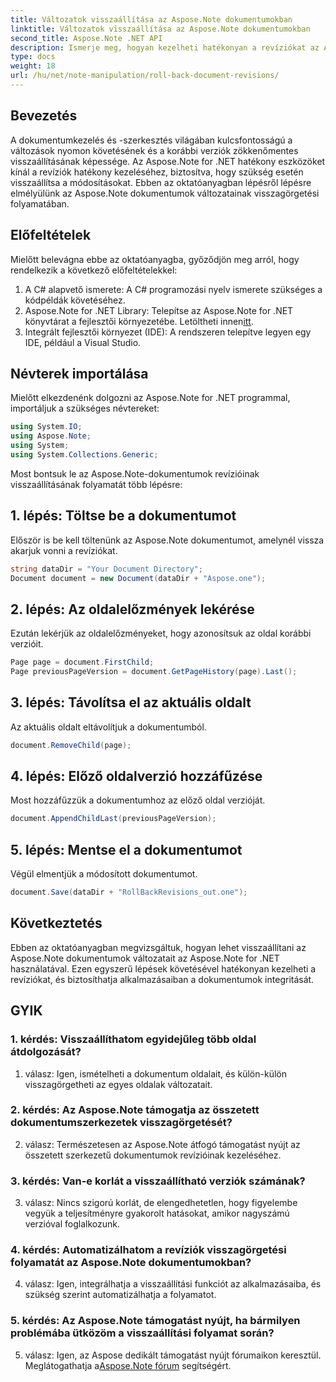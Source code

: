 ```yaml
---
title: Változatok visszaállítása az Aspose.Note dokumentumokban
linktitle: Változatok visszaállítása az Aspose.Note dokumentumokban
second_title: Aspose.Note .NET API
description: Ismerje meg, hogyan kezelheti hatékonyan a revíziókat az Aspose.Note dokumentumokban az Aspose.Note for .NET használatával. Kövesse a lépésenkénti útmutatót a változatok zökkenőmentes visszaállításához.
type: docs
weight: 18
url: /hu/net/note-manipulation/roll-back-document-revisions/
---
```

## Bevezetés

A dokumentumkezelés és -szerkesztés világában kulcsfontosságú a változások nyomon követésének és a korábbi verziók zökkenőmentes visszaállításának képessége. Az Aspose.Note for .NET hatékony eszközöket kínál a revíziók hatékony kezeléséhez, biztosítva, hogy szükség esetén visszaállítsa a módosításokat. Ebben az oktatóanyagban lépésről lépésre elmélyülünk az Aspose.Note dokumentumok változatainak visszagörgetési folyamatában.

## Előfeltételek

Mielőtt belevágna ebbe az oktatóanyagba, győződjön meg arról, hogy rendelkezik a következő előfeltételekkel:

1. A C# alapvető ismerete: A C# programozási nyelv ismerete szükséges a kódpéldák követéséhez.
2. Aspose.Note for .NET Library: Telepítse az Aspose.Note for .NET könyvtárat a fejlesztői környezetébe. Letöltheti innen[itt](https://releases.aspose.com/note/net/).
3. Integrált fejlesztői környezet (IDE): A rendszeren telepítve legyen egy IDE, például a Visual Studio.

## Névterek importálása

Mielőtt elkezdenénk dolgozni az Aspose.Note for .NET programmal, importáljuk a szükséges névtereket:

```csharp
using System.IO;
using Aspose.Note;
using System;
using System.Collections.Generic;
```

Most bontsuk le az Aspose.Note-dokumentumok revízióinak visszaállításának folyamatát több lépésre:

## 1. lépés: Töltse be a dokumentumot

Először is be kell töltenünk az Aspose.Note dokumentumot, amelynél vissza akarjuk vonni a revíziókat.

```csharp
string dataDir = "Your Document Directory";
Document document = new Document(dataDir + "Aspose.one");
```

## 2. lépés: Az oldalelőzmények lekérése

Ezután lekérjük az oldalelőzményeket, hogy azonosítsuk az oldal korábbi verzióit.

```csharp
Page page = document.FirstChild;
Page previousPageVersion = document.GetPageHistory(page).Last();
```

## 3. lépés: Távolítsa el az aktuális oldalt

Az aktuális oldalt eltávolítjuk a dokumentumból.

```csharp
document.RemoveChild(page);
```

## 4. lépés: Előző oldalverzió hozzáfűzése

Most hozzáfűzzük a dokumentumhoz az előző oldal verzióját.

```csharp
document.AppendChildLast(previousPageVersion);
```

## 5. lépés: Mentse el a dokumentumot

Végül elmentjük a módosított dokumentumot.

```csharp
document.Save(dataDir + "RollBackRevisions_out.one");
```

## Következtetés

Ebben az oktatóanyagban megvizsgáltuk, hogyan lehet visszaállítani az Aspose.Note dokumentumok változatait az Aspose.Note for .NET használatával. Ezen egyszerű lépések követésével hatékonyan kezelheti a revíziókat, és biztosíthatja alkalmazásaiban a dokumentumok integritását.

## GYIK

### 1. kérdés: Visszaállíthatom egyidejűleg több oldal átdolgozását?

1. válasz: Igen, ismételheti a dokumentum oldalait, és külön-külön visszagörgetheti az egyes oldalak változatait.

### 2. kérdés: Az Aspose.Note támogatja az összetett dokumentumszerkezetek visszagörgetését?

2. válasz: Természetesen az Aspose.Note átfogó támogatást nyújt az összetett szerkezetű dokumentumok revízióinak kezeléséhez.

### 3. kérdés: Van-e korlát a visszaállítható verziók számának?

3. válasz: Nincs szigorú korlát, de elengedhetetlen, hogy figyelembe vegyük a teljesítményre gyakorolt hatásokat, amikor nagyszámú verzióval foglalkozunk.

### 4. kérdés: Automatizálhatom a revíziók visszagörgetési folyamatát az Aspose.Note dokumentumokban?

4. válasz: Igen, integrálhatja a visszaállítási funkciót az alkalmazásaiba, és szükség szerint automatizálhatja a folyamatot.

### 5. kérdés: Az Aspose.Note támogatást nyújt, ha bármilyen problémába ütközöm a visszaállítási folyamat során?

 5. válasz: Igen, az Aspose dedikált támogatást nyújt fórumaikon keresztül. Meglátogathatja a[Aspose.Note fórum](https://forum.aspose.com/c/note/28) segítségért.